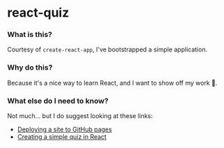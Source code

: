 # react-quiz

### What is this?
Courtesy of `create-react-app`, I've bootstrapped a simple application.

### Why do this?
Because it's a nice way to learn React, and I want to show off my work 🙂.

### What else do I need to know?
Not much... but I do suggest looking at these links:

* [Deploying a site to GitHub pages](https://medium.freecodecamp.org/surge-vs-github-pages-deploying-a-create-react-app-project-c0ecbf317089)
* [Creating a simple quiz in React](https://mitchgavan.com/react-quiz/)
